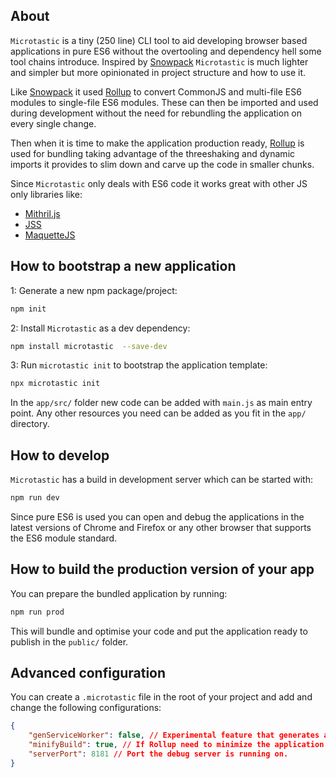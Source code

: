 ## About

```Microtastic``` is a tiny (250 line) CLI tool to aid developing browser based applications in pure ES6 without the overtooling and dependency hell some tool chains introduce. Inspired by [Snowpack](https://www.snowpack.dev/) ```Microtastic``` is much lighter and simpler but more opinionated in project structure and how to use it.

Like [Snowpack](https://www.snowpack.dev/) it used [Rollup](https://rollupjs.org/) to convert CommonJS and multi-file ES6 modules to single-file ES6 modules. These can then be imported and used during development without the need for rebundling the application on every single change.

Then when it is time to make the application production ready, [Rollup](https://rollupjs.org/) is used for bundling taking advantage of the threeshaking and dynamic imports it provides to slim down and carve up the code in smaller chunks.

Since ```Microtastic``` only deals with ES6 code it works great with other JS only libraries like:

- [Mithril.js](https://mithril.js.org/)
- [JSS](https://cssinjs.org/?v=v10.1.1)
- [MaquetteJS](https://maquettejs.org/)

## How to bootstrap a new application

1: Generate a new npm package/project:

```bash
npm init
```

2: Install ```Microtastic``` as a dev dependency:

```bash
npm install microtastic  --save-dev
```

3: Run ```microtastic init``` to bootstrap the application template:

```bash
npx microtastic init
```

In the ```app/src/``` folder new code can be added with ```main.js``` as main entry point. Any other resources you need can be added as you fit in the ```app/``` directory.

## How to develop

```Microtastic``` has a build in development server which can be started with:

```bash
npm run dev
```

Since pure ES6 is used you can open and debug the applications in the latest versions of Chrome and Firefox or any other browser that supports the ES6 module standard.

## How to build the production version of your app

You can prepare the bundled application by running:

```bash
npm run prod
```

This will bundle and optimise your code and put the application ready to publish in the ```public/``` folder.

## Advanced configuration

You can create a  ```.microtastic``` file in the root of your project and add and change the following configurations:

```json
{
    "genServiceWorker": false, // Experimental feature that generates an offline-mode service worker. Mainly written for my privatete projects and will need additional code from the application side to work.
    "minifyBuild": true, // If Rollup need to minimize the application
    "serverPort": 8181 // Port the debug server is running on.
}
```
